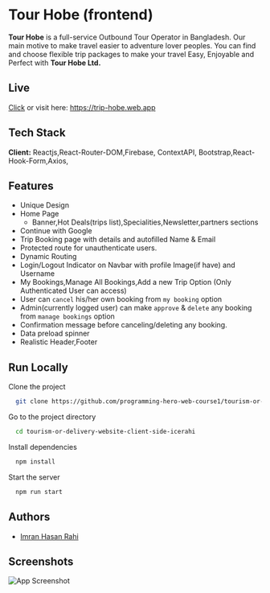 
# Tour Hobe (frontend)

**Tour Hobe** is a full-service Outbound Tour Operator in Bangladesh. Our main motive to make travel easier to adventure lover peoples.
You can find and choose flexible trip packages to make your travel Easy, Enjoyable and Perfect with **Tour Hobe Ltd.**

## Live

[Click](https://trip-hobe.web.app) or visit here: https://trip-hobe.web.app

  
## Tech Stack

**Client:** Reactjs,React-Router-DOM,Firebase, ContextAPI, Bootstrap,React-Hook-Form,Axios,


  
## Features

- Unique Design
- Home Page 
    - Banner,Hot Deals(trips list),Specialities,Newsletter,partners sections
- Continue with Google
- Trip Booking page with details and autofilled Name & Email
- Protected route for unauthenticate users.
- Dynamic Routing
- Login/Logout Indicator on Navbar with profile Image(if have) and Username
- My Bookings,Manage All Bookings,Add a new Trip Option (Only Authenticated User can access)
- User can `cancel` his/her own booking from `my booking` option
- Admin(currently logged user) can make `approve` & `delete` any booking from `manage bookings` option
- Confirmation message before canceling/deleting any booking.
- Data preload spinner
- Realistic Header,Footer
## Run Locally

Clone the project

```bash
  git clone https://github.com/programming-hero-web-course1/tourism-or-delivery-website-client-side-icerahi 
```

Go to the project directory

```bash
  cd tourism-or-delivery-website-client-side-icerahi 
```

Install dependencies

```bash
  npm install
```

Start the server

```bash
  npm run start
```

  
## Authors

- [Imran Hasan Rahi](https://fb.com/icerahi)

  
## Screenshots

![App Screenshot](https://user-images.githubusercontent.com/32910469/139566652-03eeee60-073a-42e3-b9e2-d7e2a8690c85.jpeg)

  